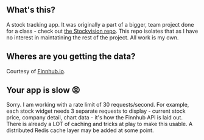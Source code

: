 ## What's this?

A stock tracking app. It was originally a part of a bigger, team project done for a class - check
out [the Stockvision repo](https://github.com/alexphl/csci4177_g19_project).
This repo isolates that as I have no interest in maintatining the rest of the project. All work is my own.

## Wheres are you getting the data?

Courtesy of [Finnhub.io](https://finnhub.io).

## Your app is slow 😡

Sorry. I am working with a rate limit of 30 requests/second. For example, each stock widget needs 3 separate requests to
display - current stock price, company detail, chart data - it's how the Finnhub API is laid out. There is already a LOT
of caching and tricks at play to make this usable. A distributed Redis cache layer may be added at some point.

